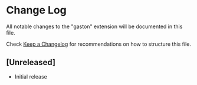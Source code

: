 # Change Log

All notable changes to the "gaston" extension will be documented in this file.

Check [Keep a Changelog](http://keepachangelog.com/) for recommendations on how to structure this file.

## [Unreleased]

- Initial release
